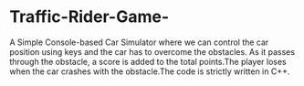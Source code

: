 # Traffic-Rider-Game-
A Simple Console-based Car Simulator where we can control the car position using keys and the car has to overcome the obstacles. As it passes through the obstacle, a score is added to the total points.The player loses when the car crashes with the obstacle.The code is strictly written in C++.
